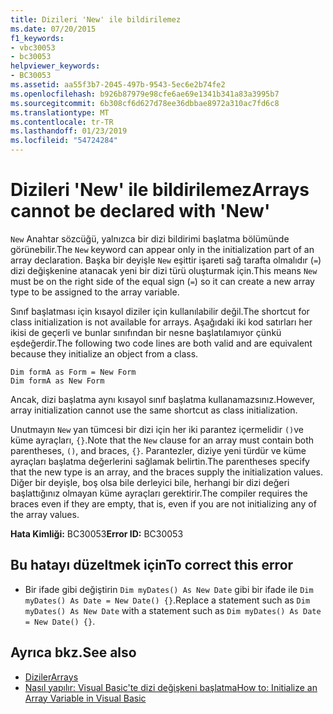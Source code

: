```yaml
---
title: Dizileri 'New' ile bildirilemez
ms.date: 07/20/2015
f1_keywords:
- vbc30053
- bc30053
helpviewer_keywords:
- BC30053
ms.assetid: aa55f3b7-2045-497b-9543-5ec6e2b74fe2
ms.openlocfilehash: b926b87979e98cfe6ae69e1341b341a83a3995b7
ms.sourcegitcommit: 6b308cf6d627d78ee36dbbae8972a310ac7fd6c8
ms.translationtype: MT
ms.contentlocale: tr-TR
ms.lasthandoff: 01/23/2019
ms.locfileid: "54724284"
---
```

# <a name="arrays-cannot-be-declared-with-new"></a><span data-ttu-id="a5dde-102">Dizileri 'New' ile bildirilemez</span><span class="sxs-lookup"><span data-stu-id="a5dde-102">Arrays cannot be declared with 'New'</span></span>
<span data-ttu-id="a5dde-103">`New` Anahtar sözcüğü, yalnızca bir dizi bildirimi başlatma bölümünde görünebilir.</span><span class="sxs-lookup"><span data-stu-id="a5dde-103">The `New` keyword can appear only in the initialization part of an array declaration.</span></span> <span data-ttu-id="a5dde-104">Başka bir deyişle `New` eşittir işareti sağ tarafta olmalıdır (`=`) dizi değişkenine atanacak yeni bir dizi türü oluşturmak için.</span><span class="sxs-lookup"><span data-stu-id="a5dde-104">This means `New` must be on the right side of the equal sign (`=`) so it can create a new array type to be assigned to the array variable.</span></span>  
  
 <span data-ttu-id="a5dde-105">Sınıf başlatması için kısayol diziler için kullanılabilir değil.</span><span class="sxs-lookup"><span data-stu-id="a5dde-105">The shortcut for class initialization is not available for arrays.</span></span> <span data-ttu-id="a5dde-106">Aşağıdaki iki kod satırları her ikisi de geçerli ve bunlar sınıfından bir nesne başlatılamıyor çünkü eşdeğerdir.</span><span class="sxs-lookup"><span data-stu-id="a5dde-106">The following two code lines are both valid and are equivalent because they initialize an object from a class.</span></span>  
  
```  
Dim formA as Form = New Form  
Dim formA as New Form  
```  
  
 <span data-ttu-id="a5dde-107">Ancak, dizi başlatma aynı kısayol sınıf başlatma kullanamazsınız.</span><span class="sxs-lookup"><span data-stu-id="a5dde-107">However, array initialization cannot use the same shortcut as class initialization.</span></span>  
  
 <span data-ttu-id="a5dde-108">Unutmayın `New` yan tümcesi bir dizi için her iki parantez içermelidir `()`ve küme ayraçları, `{}`.</span><span class="sxs-lookup"><span data-stu-id="a5dde-108">Note that the `New` clause for an array must contain both parentheses, `()`, and braces, `{}`.</span></span> <span data-ttu-id="a5dde-109">Parantezler, diziye yeni türdür ve küme ayraçları başlatma değerlerini sağlamak belirtin.</span><span class="sxs-lookup"><span data-stu-id="a5dde-109">The parentheses specify that the new type is an array, and the braces supply the initialization values.</span></span> <span data-ttu-id="a5dde-110">Diğer bir deyişle, boş olsa bile derleyici bile, herhangi bir dizi değeri başlattığınız olmayan küme ayraçları gerektirir.</span><span class="sxs-lookup"><span data-stu-id="a5dde-110">The compiler requires the braces even if they are empty, that is, even if you are not initializing any of the array values.</span></span>  
  
 <span data-ttu-id="a5dde-111">**Hata Kimliği:** BC30053</span><span class="sxs-lookup"><span data-stu-id="a5dde-111">**Error ID:** BC30053</span></span>  
  
## <a name="to-correct-this-error"></a><span data-ttu-id="a5dde-112">Bu hatayı düzeltmek için</span><span class="sxs-lookup"><span data-stu-id="a5dde-112">To correct this error</span></span>  
  
-   <span data-ttu-id="a5dde-113">Bir ifade gibi değiştirin `Dim myDates() As New Date` gibi bir ifade ile `Dim myDates() As Date = New Date() {}`.</span><span class="sxs-lookup"><span data-stu-id="a5dde-113">Replace a statement such as `Dim myDates() As New Date` with a statement such as `Dim myDates() As Date = New Date() {}`.</span></span>  
  
## <a name="see-also"></a><span data-ttu-id="a5dde-114">Ayrıca bkz.</span><span class="sxs-lookup"><span data-stu-id="a5dde-114">See also</span></span>
- [<span data-ttu-id="a5dde-115">Diziler</span><span class="sxs-lookup"><span data-stu-id="a5dde-115">Arrays</span></span>](../../visual-basic/programming-guide/language-features/arrays/index.md)
- [<span data-ttu-id="a5dde-116">Nasıl yapılır: Visual Basic'te dizi değişkeni başlatma</span><span class="sxs-lookup"><span data-stu-id="a5dde-116">How to: Initialize an Array Variable in Visual Basic</span></span>](../../visual-basic/programming-guide/language-features/arrays/how-to-initialize-an-array-variable.md)
